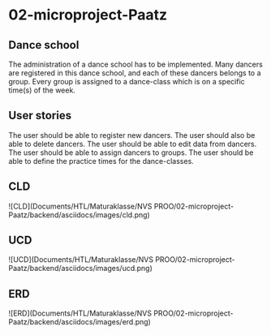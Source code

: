 # 02-microproject-Paatz

## Dance school
The administration of a dance school has to be implemented.
Many dancers are registered in this dance school,
and each of these dancers belongs to a group.
Every group is assigned to a dance-class which is on a specific time(s) of the week.

## User stories
The user should be able to register new dancers.
The user should also be able to delete dancers.
The user should be able to edit data from dancers.
The user should be able to assign dancers to groups.
The user should be able to define the practice times for the dance-classes.

## CLD

![CLD](Documents/HTL/Maturaklasse/NVS PROO/02-microproject-Paatz/backend/asciidocs/images/cld.png)

## UCD
![UCD](Documents/HTL/Maturaklasse/NVS PROO/02-microproject-Paatz/backend/asciidocs/images/ucd.png)

## ERD
![ERD](Documents/HTL/Maturaklasse/NVS PROO/02-microproject-Paatz/backend/asciidocs/images/erd.png)